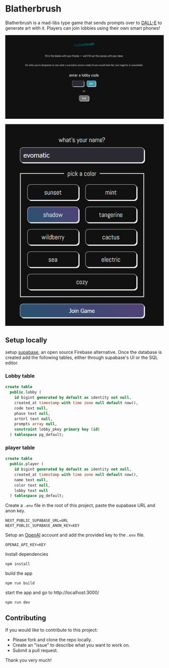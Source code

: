 # Blatherbrush

Blatherbrush is a mad-libs type game that sends prompts over to [DALL-E](https://openai.com/dall-e-2) to generate art with it. Players can join lobbies using their own smart phones!

![The homepage where you join a game or host it in blather](image.png)

![Create your identity in the game, by choosing a name and color](image-1.png)

## Setup locally
setup [supabase](https://supabase.com/), an open source Firebase alternative. Once the database is created add the following tables, either through supabase's UI or the SQL editor.

### Lobby table
```SQL
create table
  public.lobby (
    id bigint generated by default as identity not null,
    created_at timestamp with time zone null default now(),
    code text null,
    phase text null,
    artUrl text null,
    prompts array null,
    constraint lobby_pkey primary key (id)
  ) tablespace pg_default;
```
### player table
```SQL
create table
  public.player (
    id bigint generated by default as identity not null,
    created_at timestamp with time zone null default now(),
    name text null,
    color text null,
    lobby text null
  ) tablespace pg_default;
```
Create a `.env` file in the root of this project, paste the supabase URL and anon key.
```
NEXT_PUBLIC_SUPABASE_URL=URL
NEXT_PUBLIC_SUPABASE_ANON_KEY=KEY
```
Setup an [OpenAI](https://openai.com/) account and add the provided key to the `.env` file.
```
OPENAI_API_KEY=KEY
```

Install dependencies
```
npm install
```
build the app
```
npm run build
```
start the app and go to http://localhost:3000/
```
npm run dev
```
## Contributing
If you would like to contribute to this project:
* Please fork and clone the repo locally.
* Create an "issue" to describe what you want to work on.
* Submit a pull request.

Thank you very much!